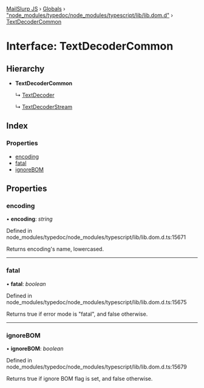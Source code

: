 [MailSlurp JS](../README.md) › [Globals](../globals.md) › ["node_modules/typedoc/node_modules/typescript/lib/lib.dom.d"](../modules/_node_modules_typedoc_node_modules_typescript_lib_lib_dom_d_.md) › [TextDecoderCommon](_node_modules_typedoc_node_modules_typescript_lib_lib_dom_d_.textdecodercommon.md)

# Interface: TextDecoderCommon

## Hierarchy

* **TextDecoderCommon**

  ↳ [TextDecoder](_node_modules_typedoc_node_modules_typescript_lib_lib_dom_d_.textdecoder.md)

  ↳ [TextDecoderStream](_node_modules_typedoc_node_modules_typescript_lib_lib_dom_d_.textdecoderstream.md)

## Index

### Properties

* [encoding](_node_modules_typedoc_node_modules_typescript_lib_lib_dom_d_.textdecodercommon.md#encoding)
* [fatal](_node_modules_typedoc_node_modules_typescript_lib_lib_dom_d_.textdecodercommon.md#fatal)
* [ignoreBOM](_node_modules_typedoc_node_modules_typescript_lib_lib_dom_d_.textdecodercommon.md#ignorebom)

## Properties

###  encoding

• **encoding**: *string*

Defined in node_modules/typedoc/node_modules/typescript/lib/lib.dom.d.ts:15671

Returns encoding's name, lowercased.

___

###  fatal

• **fatal**: *boolean*

Defined in node_modules/typedoc/node_modules/typescript/lib/lib.dom.d.ts:15675

Returns true if error mode is "fatal", and false otherwise.

___

###  ignoreBOM

• **ignoreBOM**: *boolean*

Defined in node_modules/typedoc/node_modules/typescript/lib/lib.dom.d.ts:15679

Returns true if ignore BOM flag is set, and false otherwise.

